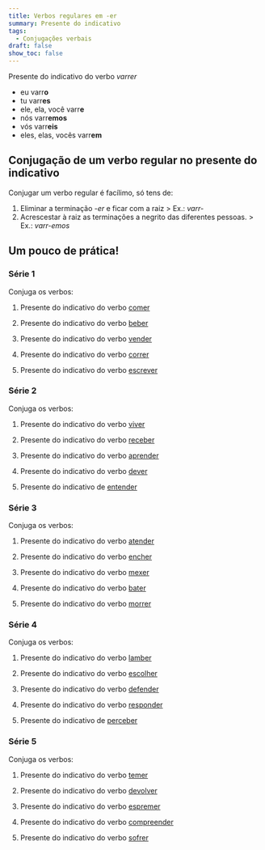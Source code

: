 ```yaml
---
title: Verbos regulares em -er
summary: Presente do indicativo
tags:
  - Conjugações verbais
draft: false
show_toc: false
---
```

<article>
  
  Presente do indicativo do verbo *varrer* 
- eu varr**o**
- tu varr**es**
- ele, ela, você varr**e**
- nós varr**emos**
- vós varr**eis**
- eles, elas, vocês varr**em**

</article>

## Conjugação de um verbo regular no presente do indicativo

Conjugar um verbo regular é facílimo, só tens de:
1. Eliminar a terminação *-er* e ficar com a raiz > Ex.: *varr-*
2. Acrescestar à raiz as terminações a negrito das diferentes pessoas. > Ex.: *varr-emos*

## Um pouco de prática!
 
### Série 1

Conjuga os verbos:

1. Presente do indicativo do verbo [comer](https://www.verbos-portugueses.info/pt/praticar/tempos.html#140:comer/1)

2. Presente do indicativo do verbo [beber](https://www.verbos-portugueses.info/pt/conjugacao/164-beber.html)

3. Presente do indicativo do verbo [vender](https://www.verbos-portugueses.info/pt/praticar/tempos.html#129:vender/1)

4. Presente do indicativo do verbo [correr](https://www.verbos-portugueses.info/pt/praticar/tempos.html#275:correr/1)

5. Presente do indicativo do verbo [escrever](https://www.verbos-portugueses.info/pt/praticar/tempos.html#203:escrever/1)

### Série 2

Conjuga os verbos:

1. Presente do indicativo do verbo [viver](https://www.verbos-portugueses.info/pt/praticar/tempos.html#139:viver/1)

2. Presente do indicativo do verbo [receber](https://www.verbos-portugueses.info/pt/praticar/tempos.html#200:receber/1)

3. Presente do indicativo do verbo [aprender](https://www.verbos-portugueses.info/pt/praticar/tempos.html#148:aprender/1)

4. Presente do indicativo do verbo [dever](https://www.verbos-portugueses.info/pt/praticar/tempos.html#264:dever/1)

5. Presente do indicativo de [entender](https://www.verbos-portugueses.info/pt/praticar/tempos.html#506:entender/1)


### Série 3

Conjuga os verbos:

1. Presente do indicativo do verbo [atender](https://www.verbos-portugueses.info/pt/praticar/tempos.html#687:atender/1)

2. Presente do indicativo do verbo [encher](https://www.verbos-portugueses.info/pt/praticar/tempos.html#505:encher/1)

3. Presente do indicativo do verbo [mexer](https://www.verbos-portugueses.info/pt/praticar/tempos.html#805:mexer/1)

4. Presente do indicativo do verbo [bater](https://www.verbos-portugueses.info/pt/praticar/tempos.html#446:bater/1)

5. Presente do indicativo do verbo [morrer](https://www.verbos-portugueses.info/pt/praticar/tempos.html#184:morrer/1)

### Série 4

Conjuga os verbos:

1. Presente do indicativo do verbo [lamber](https://www.verbos-portugueses.info/pt/praticar/tempos.html#1643:lamber/1)

2. Presente do indicativo do verbo [escolher](https://www.verbos-portugueses.info/pt/praticar/tempos.html#228:escolher/1)

3. Presente do indicativo do verbo [defender](https://www.verbos-portugueses.info/pt/praticar/tempos.html#551:defender/1)

4. Presente do indicativo do verbo [responder](https://www.verbos-portugueses.info/pt/praticar/tempos.html#403:responder/1)

5. Presente do indicativo de [perceber](https://www.verbos-portugueses.info/pt/praticar/tempos.html#552:perceber/1)


### Série 5

Conjuga os verbos:

1. Presente do indicativo do verbo [temer](https://www.verbos-portugueses.info/pt/praticar/tempos.html#146:temer/1)

2. Presente do indicativo do verbo [devolver](https://www.verbos-portugueses.info/pt/praticar/tempos.html#351:devolver/1)

3. Presente do indicativo do verbo [espremer](https://www.verbos-portugueses.info/pt/praticar/tempos.html#1953:espremer/1)

4. Presente do indicativo do verbo [compreender](https://www.verbos-portugueses.info/pt/praticar/tempos.html#273:compreender/1)

5. Presente do indicativo do verbo [sofrer](https://www.verbos-portugueses.info/pt/praticar/tempos.html#453:sofrer/1)
